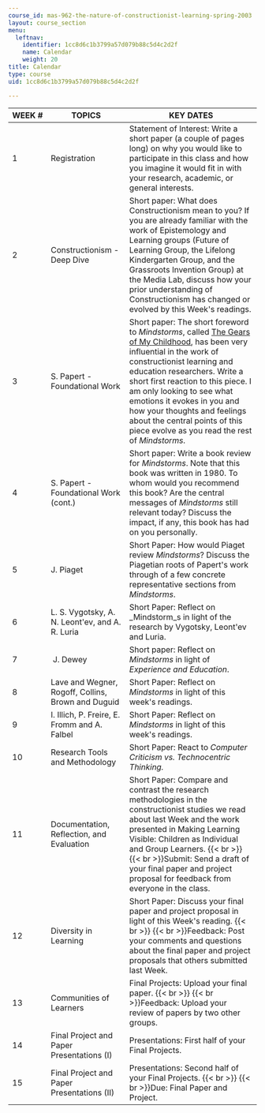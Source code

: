```yaml
---
course_id: mas-962-the-nature-of-constructionist-learning-spring-2003
layout: course_section
menu:
  leftnav:
    identifier: 1cc8d6c1b3799a57d079b88c5d4c2d2f
    name: Calendar
    weight: 20
title: Calendar
type: course
uid: 1cc8d6c1b3799a57d079b88c5d4c2d2f

---
```


| WEEK # | TOPICS | KEY DATES |
| --- | --- | --- |
| 1 | Registration | Statement of Interest: Write a short paper (a couple of pages long) on why you would like to participate in this class and how you imagine it would fit in with your research, academic, or general interests. |
| 2 | Constructionism - Deep Dive | Short paper: What does Constructionism mean to you? If you are already familiar with the work of Epistemology and Learning groups (Future of Learning Group, the Lifelong Kindergarten Group, and the Grassroots Invention Group) at the Media Lab, discuss how your prior understanding of Constructionism has changed or evolved by this Week's readings. |
| 3 | S. Papert - Foundational Work | Short paper: The short foreword to _Mindstorms_, called [The Gears of My Childhood](http://www.papert.org/articles/GearsOfMyChildhood.html), has been very influential in the work of constructionist learning and education researchers. Write a short first reaction to this piece. I am only looking to see what emotions it evokes in you and how your thoughts and feelings about the central points of this piece evolve as you read the rest of _Mindstorms_. |
| 4 | S. Papert - Foundational Work (cont.) | Short paper: Write a book review for _Mindstorms_. Note that this book was written in 1980. To whom would you recommend this book? Are the central messages of _Mindstorms_ still relevant today? Discuss the impact, if any, this book has had on you personally. |
| 5 | J. Piaget | Short Paper: How would Piaget review _Mindstorms_? Discuss the Piagetian roots of Papert's work through of a few concrete representative sections from _Mindstorms_. |
| 6 | L. S. Vygotsky, A. N. Leont'ev, and A. R. Luria | Short Paper: Reflect on _Mindstorm_s in light of the research by Vygotsky, Leont'ev and Luria. |
| 7 |  J. Dewey | Short paper: Reflect on _Mindstorms_ in light of _Experience and Education_. |
| 8 | Lave and Wegner, Rogoff, Collins, Brown and Duguid | Short Paper: Reflect on _Mindstorms_ in light of this week's readings. |
| 9 | I. Illich, P. Freire, E. Fromm and A. Falbel | Short Paper: Reflect on _Mindstorms_ in light of this week's readings. |
| 10 | Research Tools and Methodology | Short Paper: React to _Computer Criticism vs. Technocentric Thinking._ |
| 11 | Documentation, Reflection, and Evaluation | Short Paper: Compare and contrast the research methodologies in the constructionist studies we read about last Week and the work presented in Making Learning Visible: Children as Individual and Group Learners.  {{< br >}}  {{< br >}}Submit: Send a draft of your final paper and project proposal for feedback from everyone in the class. |
| 12 | Diversity in Learning | Short Paper: Discuss your final paper and project proposal in light of this Week's reading.  {{< br >}}  {{< br >}}Feedback: Post your comments and questions about the final paper and project proposals that others submitted last Week. |
| 13 | Communities of Learners | Final Projects: Upload your final paper.  {{< br >}}  {{< br >}}Feedback: Upload your review of papers by two other groups. |
| 14 | Final Project and Paper Presentations (I) | Presentations: First half of your Final Projects. |
| 15 | Final Project and Paper Presentations (II) | Presentations: Second half of your Final Projects.  {{< br >}}  {{< br >}}Due: Final Paper and Project.